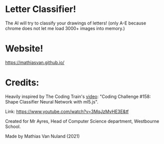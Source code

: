 # Letter Classifier!
The AI will try to classify your drawings of letters! (only A-E because chrome does not let me load 3000+ images into memory.)

# Website!
https://mathiasvan.github.io/

# Credits:
Heavily inspired by The Coding Train's [video](https://www.youtube.com/watch?v=3MqJzMvHE3E&tf): "Coding Challenge #158: Shape Classifier Neural Network with ml5.js".

Link: https://www.youtube.com/watch?v=3MqJzMvHE3E&tf


Created for Mr Ayres, Head of Computer Science department, Westbourne School.

Made by Mathias Van Nuland (2021)
